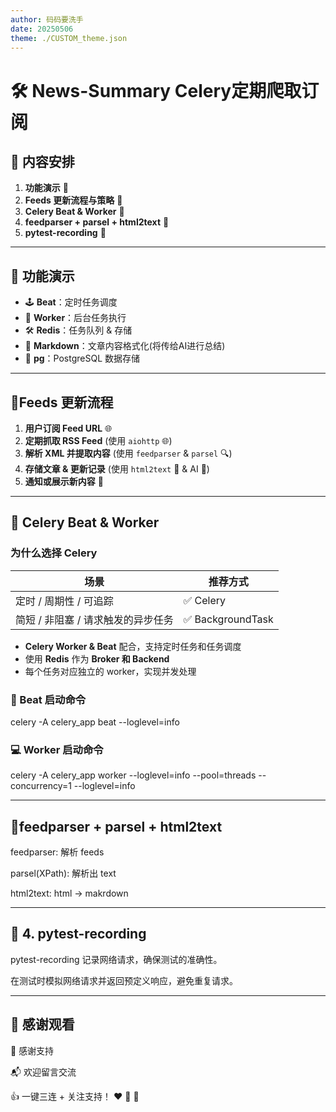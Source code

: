 ```yaml
---
author: 码码要洗手
date: 20250506
theme: ./CUSTOM_theme.json
---
```


# 🛠 **News-Summary Celery定期爬取订阅**

## 🎯 **内容安排**

1. **功能演示** 🔧
2. **Feeds 更新流程与策略** 🔄
3. **Celery Beat & Worker** 🐎
4. **feedparser + parsel + html2text** 📄
5. **pytest-recording** 📝

---

## 🚀 **功能演示**

- 🕹 **Beat**：定时任务调度
- 👷 **Worker**：后台任务执行
- 🛠 **Redis**：任务队列 & 存储
- 📝 **Markdown**：文章内容格式化(将传给AI进行总结)
- 💾 **pg**：PostgreSQL 数据存储

---

## **🔄Feeds 更新流程**

1. **用户订阅 Feed URL** 🌐
2. **定期抓取 RSS Feed** (使用 `aiohttp` 🌐)
3. **解析 XML 并提取内容** (使用 `feedparser` & `parsel` 🔍)
4. **存储文章 & 更新记录** (使用 `html2text` 📝 & AI 🤖)
5. **通知或展示新内容** 🔔

---

## 🐎 **Celery Beat & Worker**

### **为什么选择 Celery**

| 场景                               | 推荐方式          |
| ---------------------------------- | ----------------- |
| 定时 / 周期性 / 可追踪             | ✅ Celery         |
| 简短 / 非阻塞 / 请求触发的异步任务 | ✅ BackgroundTask |

- **Celery Worker & Beat** 配合，支持定时任务和任务调度
- 使用 **Redis** 作为 **Broker 和 Backend**
- 每个任务对应独立的 worker，实现并发处理

### 🔧 Beat 启动命令

celery -A celery_app beat --loglevel=info

### 💻 Worker 启动命令

celery -A celery_app worker --loglevel=info --pool=threads --concurrency=1 --loglevel=info

---

## 📄feedparser + parsel + html2text

feedparser: 解析 feeds

parsel(XPath): 解析出 text

html2text: html -> makrdown

---

## 📝 4. pytest-recording

pytest-recording 记录网络请求，确保测试的准确性。

在测试时模拟网络请求并返回预定义响应，避免重复请求。

---

## 🎉 感谢观看

🙏 感谢支持

📬 欢迎留言交流

👍 一键三连 + 关注支持！ ❤️ 🔁 💬

